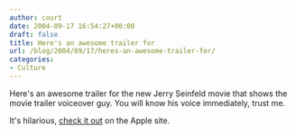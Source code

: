 ```yaml
---
author: court
date: 2004-09-17 16:54:27+00:00
draft: false
title: Here's an awesome trailer for
url: /blog/2004/09/17/heres-an-awesome-trailer-for/
categories:
- Culture
---
```


Here's an awesome trailer for the new Jerry Seinfeld movie that shows the movie trailer voiceover guy.  You will know his voice immediately, trust me.

It's hilarious, [check it out](http://www.apple.com/trailers/miramax/comedian.html) on the Apple site.
